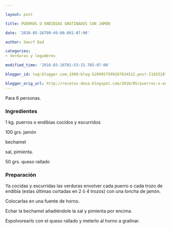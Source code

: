 ```yaml
---

layout: post

title: PUERROS O ENDIBIAS GRATINADOS CON JAMÓN

date: '2010-05-26T09:49:00.001-07:00'

author: Smurf Dad

categories:
- Verduras y legumbres

modified_time: '2016-03-16T01:53:15.703-07:00'

blogger_id: tag:blogger.com,1999:blog-5299957599287034512.post-2192528799653558603

blogger_orig_url: http://recetas-desa.blogspot.com/2010/05/puerros-o-endibias-gratinados-con-jamon.html
---
```


Para 6 personas.

<h3>Ingredientes</h3>

1 kg. puerros o endibias cocidos y escurridos

100 grs. jamón

bechamel

sal, pimienta.

50 grs. queso rallado

<h3>Preparación</h3>

Ya cocidas y escurridas las verduras envolver cada puerro o cada trozo de endibia (estas últimas cortadas en 2 ó 4 trozos) con una loncha de jamón.

Colocarlas en una fuente de horno.

Echar la bechamel añadiéndole la sal y pimienta por encima.

Espolvorearlo con el queso rallado y meterlo al horno a gratinar.